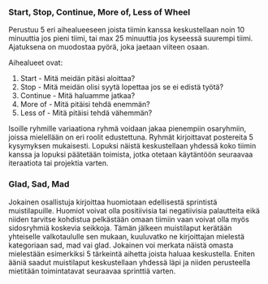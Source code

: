 ### Start, Stop, Continue, More of, Less of Wheel

Perustuu 5 eri aihealueeseen joista tiimin kanssa keskustellaan noin 10 minuuttia jos pieni tiimi, tai max 25 minuuttia jos kyseessä
suurempi tiimi. Ajatuksena on muodostaa pyörä, joka jaetaan viiteen osaan.

Aihealueet ovat:
1. Start - Mitä meidän pitäsi aloittaa?
2. Stop - Mitä meidän olisi syytä lopettaa jos se ei edistä työtä?
3. Continue - Mitä haluamme jatkaa?
4. More of - Mitä pitäisi tehdä enemmän?
5. Less of -  Mitä pitäisi tehdä vähemmän?

Isoille ryhmille variaationa ryhmä voidaan jakaa pienempiin osaryhmiin, joissa mielellään on eri roolit edustettuna. 
Ryhmät kirjoittavat postereita 5 kysymyksen mukaisesti. Lopuksi näistä keskustellaan yhdessä koko tiimin kanssa ja 
lopuksi päätetään toimista, jotka otetaan käytäntöön seuraavaa iteraatiota tai projektia varten.

### Glad, Sad, Mad

Jokainen osallistuja kirjoittaa huomiotaan edellisestä sprintistä muistilapuille. Huomiot voivat olla positiivisia tai negatiivisia
palautteita eikä niiden tarvitse kohdistua pelkästään omaan tiimiin vaan voivat olla myös sidosryhmiä koskevia seikkoja.
Tämän jälkeen muistilaput kerätään yhteiselle valkotaululle sen mukaan, kuuluvatko ne kirjoittajan mielestä kategoriaan sad, mad vai glad.
Jokainen voi merkata näistä omasta mielestään esimerkiksi 5 tärkeintä aihetta joista haluaa keskustella. 
Eniten ääniä saadut muistilaput keskustellaan yhdessä läpi ja niiden perusteella mietitään toimintatavat seuraavaa sprinttiä varten.


